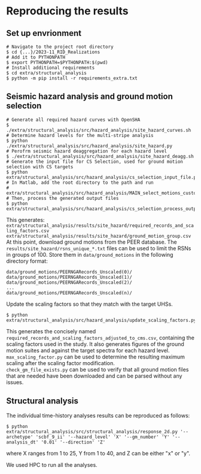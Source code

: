 # Reproducing the results

## Set up envrionment

```
# Navigate to the project root directory
$ cd {...}/2023-11_RID_Realizations
# Add it to PYTHONPATH
$ export PYTHONPATH=$PYTHONPATH:$(pwd)
# Install additional requirements
$ cd extra/structural_analysis
$ python -m pip install -r requirements_extra.txt
```

## Seismic hazard analysis and ground motion selection

```
# Generate all required hazard curves with OpenSHA
$ ./extra/structural_analysis/src/hazard_analysis/site_hazard_curves.sh
# Determine hazard levels for the multi-stripe analysis
$ python ./extra/structural_analysis/src/hazard_analysis/site_hazard.py
# Perofrm seismic hazard deaggregation for each hazard level
$ ./extra/structural_analysis/src/hazard_analysis/site_hazard_deagg.sh
# Generate the input file for CS Selection, used for ground motion selection with CS targets
$ python extra/structural_analysis/src/hazard_analysis/cs_selection_input_file.py
# In Matlab, add the root directory to the path and run
# extra/structural_analysis/src/hazard_analysis/MAIN_select_motions_custom.m
# Then, process the generated output files
$ python extra/structural_analysis/src/hazard_analysis/cs_selection_process_output.py
```
This generates:
`extra/structural_analysis/results/site_hazard/required_records_and_scaling_factors.csv`  
`extra/structural_analysis/results/site_hazard/ground_motion_group.csv`  
At this point, download ground motions from the PEER database.
The `results/site_hazard/rsns_unique_*.txt` files can be used to limit the RSNs in groups of 100.
Store them in `data/ground_motions` in the following directory format:
```
data/ground_motions/PEERNGARecords_Unscaled(0)/
data/ground_motions/PEERNGARecords_Unscaled(1)/
data/ground_motions/PEERNGARecords_Unscaled(2)/
...
data/ground_motions/PEERNGARecords_Unscaled(n)/
```

Update the scaling factors so that they match with the target UHSs.
```
$ python extra/structural_analysis/src/hazard_analysis/update_scaling_factors.py
```
This generates the concisely named `required_records_and_scaling_factors_adjusted_to_cms.csv`, containing the scaling factors used in the study.
It also generates figures of the ground motion suites and against the target spectra for each hazard level.  
`max_scaling_factor.py` can be used to determine the resulting maximum scaling after the scaling factor modification.  
`check_gm_file_exists.py` can be used to verify that all ground motion files that are needed have been downloaded and can be parsed without any issues.

## Structural analysis

The individual time-history analyses results can be reproduced as follows:
```
$ python extra/structural_analysis/src/structural_analysis/response_2d.py '--archetype' 'scbf_9_ii' '--hazard_level' 'X' '--gm_number' 'Y' '--analysis_dt' '0.01' '--direction' 'Z'
```
where X ranges from 1 to 25, Y from 1 to 40, and Z can be either "x" or "y".

We used HPC to run all the analyses.

